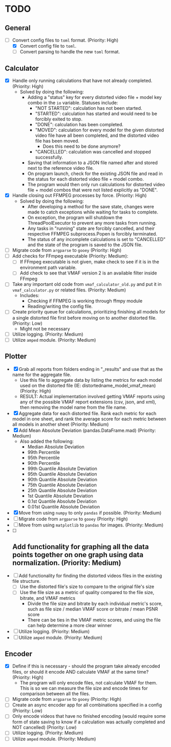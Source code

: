# TODO
## General
- [ ] Convert config files to `toml` format. (Priority: High)
    - [x] Convert config file to `toml`.
    - [ ] Convert parsing to handle the new `toml` format.

## Calculator
- [x] Handle only running calculations that have not already completed. (Priority: High)
    - Solved by doing the following:
        - Adding a "status" key for every distorted video file + model key combo in the `io` variable. Statuses include:
            - "NOT STARTED": calculation has not been started.
            - "STARTED": calculation has started and would need to be forcibly exited to stop.
            - "DONE": calculation has been completed.
            - "MOVED": calculation for every model for the given distorted video file have all been completed, and the distorted video file has been moved.
                - Does this need to be done anymore?
            - "CANCELLED": calculation was cancelled and stopped successfully.
        - Saving that information to a JSON file named after and stored next to the reference video file.
        - On program launch, check for the existing JSON file and read in the status for each distorted video file + model combo.
        - The program would then only run calculations for distorted video file + model combos that were not listed explicitly as "DONE".
- [x] Handle closing out FFMPEG processes by force. (Priority: High)
    - Solved by doing the following:
        - After developing a method for the save state, changes were made to catch exceptions while waiting for tasks to complete.
        - On exception, the program will shutdown the ThreadPoolExecutor to prevent any more tasks from running.
        - Any tasks in "running" state are forcibly cancelled, and their respective FFMPEG subprocess.Popen is forcibly terminated.
        - The status of any incomplete calculations is set to "CANCELLED" and the state of the program is saved to the JSON file.
- [ ] Migrate code from `argparse` to `gooey` (Priority: High)
- [ ] Add checks for FFmpeg executable (Priority: Medium):
    - [ ] If FFmpeg executable is not given, make check to see if it is in the environment path variable.
    - [ ] Add check to see that VMAF version 2 is an available filter inside FFmpeg
- [ ] Take any important old code from `vmaf_calculator_old.py` and put it in `vmaf_calculator.py` or related files. (Priority: Medium)
    - Includes:
        - Checking if FFMPEG is working through ffmpy module
        - Reading/writing the config file.
- [ ] Create priority queue for calculations, prioritizing finishing all models for a single distorted file first before moving on to another distorted file. (Priority: Low)
    - Might not be necessary
- [ ] Utilize logging. (Priority: Medium)
- [ ] Utilize `amped` module. (Priority: Medium)

## Plotter
- [x] Grab all reports from folders ending in "_results" and use that as the
    name for the aggregate file.
    - Use this file to aggregate data by listing the metrics for each model
    used on the distorted file (IE: distortedname_model_vmaf_mean)
    (Priority: High)
    - RESULT: Actual implementation involved getting VMAF reports using any of
    the possible VMAF report extensions (csv, json, and xml), then removing the
    model name from the file name.
- [x] Aggregate data for each distorted file. Rank each metric for each model
      in one sheet, and rank the average score for each metric between all
      models in another sheet (Priority: Medium)
- [x] Add Mean Absolute Deviation (pandas.DataFrame.mad) (Priority: Medium)
    - Also added the following:
        - Median Absolute Deviation
        - 99th Percentile
        - 95th Percentile
        - 90th Percentile
        - 99th Quantile Absolute Deviation
        - 95th Quantile Absolute Deviation
        - 90th Quantile Absolute Deviation
        - 75th Quantile Absolute Deviation
        - 25th Quantile Absolute Deviation
        - 1st Quantile Absolute Deviation
        - 0.1st Quantile Absolute Deviation
        - 0.01st Quantile Absolute Deviation
- [x] Move from using `numpy` to only `pandas` if possible. (Priority: Medium)
- [ ] Migrate code from `argparse` to `gooey` (Priority: High)
- [ ] Move from using `matplotlib` to `pandas` for images. (Priority: Medium)
- [ ] Add functionality for graphing all the data points together on one
    graph using data normalization. (Priority: Medium)
    - 
- [ ] Add functionality for finding the distorted videos files in the existing
    file structure.
    - [ ] Use the distorted file's size to compare to the original file's size
    - [ ] Use the file size as a metric of quality compared to the file size,
        bitrate, and VMAF metrics
        - Divide the file size and bitrate by each individual metric's score,
        such as file size / median VMAF score or bitrate / mean PSNR score
        - There can be ties in the VMAF metric scores, and using the file can
        help determine a more clear winner
- [ ] Utilize logging. (Priority: Medium)
- [ ] Utilize `amped` module. (Priority: Medium)

## Encoder
- [x] Define if this is necessary - should the program take already encoded files, or should it encode AND calculate VMAF at the same time? (Priority: High)
    - The program will only encode files, not calculate VMAF for them. This is so we can measure the file size and encode times for comparison between all the files.
- [ ] Migrate code from `argparse` to `gooey` (Priority: High)
- [ ] Create an async encoder app for all combinations specified in a config (Priority: Low)
- [ ] Only encode videos that have no finished encoding (would require some form of state saving to know if a calculation was actually completed and NOT cancelled) (Priority: Low)
- [ ] Utilize logging. (Priority: Medium)
- [ ] Utilize `amped` module. (Priority: Medium)